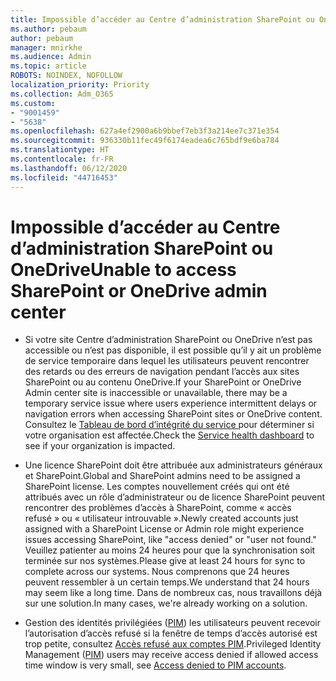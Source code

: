 ```yaml
---
title: Impossible d’accéder au Centre d’administration SharePoint ou OneDrive
ms.author: pebaum
author: pebaum
manager: mnirkhe
ms.audience: Admin
ms.topic: article
ROBOTS: NOINDEX, NOFOLLOW
localization_priority: Priority
ms.collection: Adm_O365
ms.custom:
- "9001459"
- "5638"
ms.openlocfilehash: 627a4ef2900a6b9bbef7eb3f3a214ee7c371e354
ms.sourcegitcommit: 936330b11fec49f6174eadea6c765bdf9e6ba784
ms.translationtype: HT
ms.contentlocale: fr-FR
ms.lasthandoff: 06/12/2020
ms.locfileid: "44716453"
---
```

# <a name="unable-to-access-sharepoint-or-onedrive-admin-center"></a><span data-ttu-id="dfb22-102">Impossible d’accéder au Centre d’administration SharePoint ou OneDrive</span><span class="sxs-lookup"><span data-stu-id="dfb22-102">Unable to access SharePoint or OneDrive admin center</span></span>

- <span data-ttu-id="dfb22-103">Si votre site Centre d’administration SharePoint ou OneDrive n’est pas accessible ou n’est pas disponible, il est possible qu’il y ait un problème de service temporaire dans lequel les utilisateurs peuvent rencontrer des retards ou des erreurs de navigation pendant l’accès aux sites SharePoint ou au contenu OneDrive.</span><span class="sxs-lookup"><span data-stu-id="dfb22-103">If your SharePoint or OneDrive Admin center site is inaccessible or unavailable, there may be a temporary service issue where users experience intermittent delays or navigation errors when accessing SharePoint sites or OneDrive content.</span></span> <span data-ttu-id="dfb22-104">Consultez le [Tableau de bord d’intégrité du service ](https://admin.microsoft.com/AdminPortal/Home#/servicehealth) pour déterminer si votre organisation est affectée.</span><span class="sxs-lookup"><span data-stu-id="dfb22-104">Check the [Service health dashboard](https://admin.microsoft.com/AdminPortal/Home#/servicehealth) to see if your organization is impacted.</span></span>

- <span data-ttu-id="dfb22-105">Une licence SharePoint doit être attribuée aux administrateurs généraux et SharePoint.</span><span class="sxs-lookup"><span data-stu-id="dfb22-105">Global and SharePoint admins need to be assigned a SharePoint license.</span></span> <span data-ttu-id="dfb22-106">Les comptes nouvellement créés qui ont été attribués avec un rôle d’administrateur ou de licence SharePoint peuvent rencontrer des problèmes d’accès à SharePoint, comme « accès refusé » ou « utilisateur introuvable ».</span><span class="sxs-lookup"><span data-stu-id="dfb22-106">Newly created accounts just assigned with a SharePoint License or Admin role might experience issues accessing SharePoint, like "access denied" or "user not found."</span></span> <span data-ttu-id="dfb22-107">Veuillez patienter au moins 24 heures pour que la synchronisation soit terminée sur nos systèmes.</span><span class="sxs-lookup"><span data-stu-id="dfb22-107">Please give at least 24 hours for sync to complete across our systems.</span></span> <span data-ttu-id="dfb22-108">Nous comprenons que 24 heures peuvent ressembler à un certain temps.</span><span class="sxs-lookup"><span data-stu-id="dfb22-108">We understand that 24 hours may seem like a long time.</span></span> <span data-ttu-id="dfb22-109">Dans de nombreux cas, nous travaillons déjà sur une solution.</span><span class="sxs-lookup"><span data-stu-id="dfb22-109">In many cases, we're already working on a solution.</span></span>

- <span data-ttu-id="dfb22-110">Gestion des identités privilégiées ([PIM](https://docs.microsoft.com/azure/active-directory/privileged-identity-management/pim-how-to-add-role-to-user?tabs=new))  les utilisateurs peuvent recevoir l’autorisation d’accès refusé si la fenêtre de temps d’accès autorisé est trop petite, consultez [Accès refusé aux comptes PIM](https://docs.microsoft.com/sharepoint/troubleshoot/administration/access-denied-to-pim-user-accounts).</span><span class="sxs-lookup"><span data-stu-id="dfb22-110">Privileged Identity Management ([PIM](https://docs.microsoft.com/azure/active-directory/privileged-identity-management/pim-how-to-add-role-to-user?tabs=new))  users may receive access denied if allowed access time window is very small, see  [Access denied to PIM accounts](https://docs.microsoft.com/sharepoint/troubleshoot/administration/access-denied-to-pim-user-accounts).</span></span>